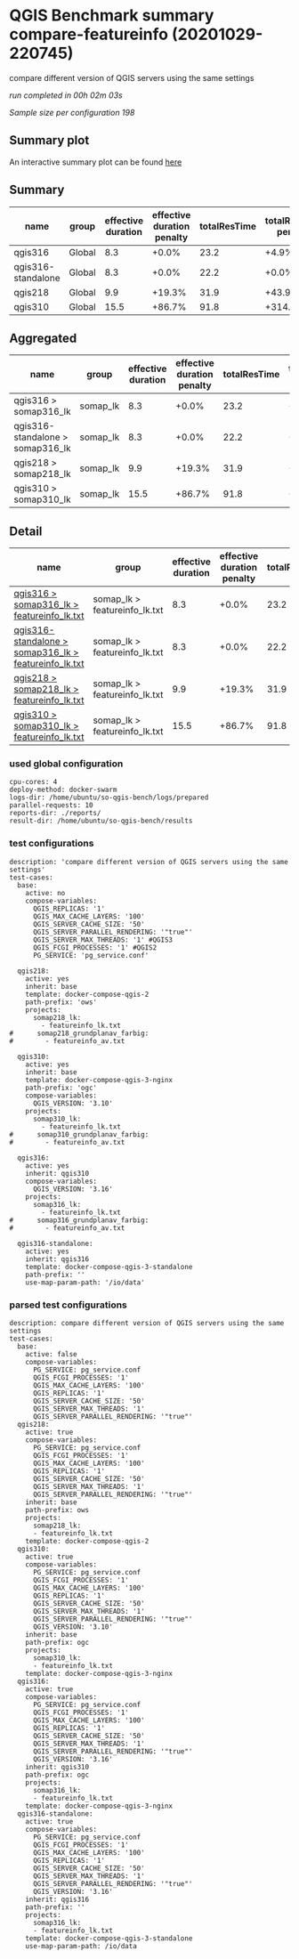 # QGIS Benchmark summary compare-featureinfo (20201029-220745)


compare different version of QGIS servers using the same settings

_run completed in 00h 02m 03s_

_Sample size per configuration 198_
## Summary plot
An interactive summary plot can be found [here](report_compare-featureinfo_20201029-220745_plot.html)

## Summary
| name               | group   |   effective duration | effective duration penalty   |   totalResTime | totalResTime penalty   |   medianResTime | medianResTime penalty   |   minResTime |   maxResTime |   sampleCount |   errorCount |   memMaxMB |   memAvgMB |   memMinMB |   cpuMax% |   cpuAvg% |   cpuMin% |   errorPct |
|--------------------|---------|----------------------|------------------------------|----------------|------------------------|-----------------|-------------------------|--------------|--------------|---------------|--------------|------------|------------|------------|-----------|-----------|-----------|------------|
| qgis316            | Global  |                  8.3 | +0.0%                        |           23.2 | +4.9%                  |             119 | +80.3%                  |           37 |          169 |           198 |            0 |     3781   |     3779.9 |     3778.8 |      34.9 |      29   |      23   |          0 |
| qgis316-standalone | Global  |                  8.3 | +0.0%                        |           22.2 | +0.0%                  |             111 | +68.2%                  |           33 |          219 |           198 |            0 |     3777.7 |     3770.4 |     3757.1 |      36.2 |      29.4 |      21.4 |          0 |
| qgis218            | Global  |                  9.9 | +19.3%                       |           31.9 | +43.9%                 |              66 | +0.0%                   |           21 |         3058 |           198 |            0 |     3964.1 |     3865.7 |     3751   |      91.1 |      59   |      25.8 |          0 |
| qgis310            | Global  |                 15.5 | +86.7%                       |           91.8 | +314.6%                |             466 | +606.1%                 |          187 |          573 |           198 |            0 |     3771.6 |     3756.7 |     3715   |      35   |      18.5 |      13.7 |          0 |

## Aggregated
| name                             | group    |   effective duration | effective duration penalty   |   totalResTime | totalResTime penalty   |   medianResTime | medianResTime penalty   |   minResTime |   maxResTime |   sampleCount |   errorCount |   memMaxMB |   memAvgMB |   memMinMB |   cpuMax% |   cpuAvg% |   cpuMin% |   errorPct |
|----------------------------------|----------|----------------------|------------------------------|----------------|------------------------|-----------------|-------------------------|--------------|--------------|---------------|--------------|------------|------------|------------|-----------|-----------|-----------|------------|
| qgis316 > somap316_lk            | somap_lk |                  8.3 | +0.0%                        |           23.2 | +4.9%                  |             119 | +80.3%                  |           37 |          169 |           198 |            0 |     3781   |     3779.9 |     3778.8 |      34.9 |      29   |      23   |          0 |
| qgis316-standalone > somap316_lk | somap_lk |                  8.3 | +0.0%                        |           22.2 | +0.0%                  |             111 | +68.2%                  |           33 |          219 |           198 |            0 |     3777.7 |     3770.4 |     3757.1 |      36.2 |      29.4 |      21.4 |          0 |
| qgis218 > somap218_lk            | somap_lk |                  9.9 | +19.3%                       |           31.9 | +43.9%                 |              66 | +0.0%                   |           21 |         3058 |           198 |            0 |     3964.1 |     3865.7 |     3751   |      91.1 |      59   |      25.8 |          0 |
| qgis310 > somap310_lk            | somap_lk |                 15.5 | +86.7%                       |           91.8 | +314.6%                |             466 | +606.1%                 |          187 |          573 |           198 |            0 |     3771.6 |     3756.7 |     3715   |      35   |      18.5 |      13.7 |          0 |

## Detail
| name                                                                                                                                                                                   | group                         |   effective duration | effective duration penalty   |   totalResTime | totalResTime penalty   |   medianResTime | medianResTime penalty   |   sampleCount |   errorCount |   errorPct |   meanResTime |   minResTime |   maxResTime |   pct1ResTime |   pct2ResTime |   pct3ResTime |   throughput |   receivedKBytesPerSec |   sentKBytesPerSec |   memMaxMB |   memAvgMB |   memMinMB |   cpuMax% |   cpuAvg% |   cpuMin% |
|----------------------------------------------------------------------------------------------------------------------------------------------------------------------------------------|-------------------------------|----------------------|------------------------------|----------------|------------------------|-----------------|-------------------------|---------------|--------------|------------|---------------|--------------|--------------|---------------|---------------|---------------|--------------|------------------------|--------------------|------------|------------|------------|-----------|-----------|-----------|
| [qgis316 > somap316_lk > featureinfo_lk.txt](../results/details/compare-featureinfo/20201029-220745/qgis316/somap316_lk/featureinfo_lk.txt/dashboard/index.html)                       | somap_lk > featureinfo_lk.txt |                  8.3 | +0.0%                        |           23.2 | +4.9%                  |             119 | +80.3%                  |           198 |            0 |          0 |       117.369 |           37 |          169 |         152.1 |        157.05 |        165.04 |      72.4214 |                66.9749 |           34.0525  |     3781   |     3779.9 |     3778.8 |      34.9 |      29   |      23   |
| [qgis316-standalone > somap316_lk > featureinfo_lk.txt](../results/details/compare-featureinfo/20201029-220745/qgis316-standalone/somap316_lk/featureinfo_lk.txt/dashboard/index.html) | somap_lk > featureinfo_lk.txt |                  8.3 | +0.0%                        |           22.2 | +0.0%                  |             111 | +68.2%                  |           198 |            0 |          0 |       111.894 |           33 |          219 |         146   |        155.1  |        210.09 |      75.804  |                62.4043 |           36.6794  |     3777.7 |     3770.4 |     3757.1 |      36.2 |      29.4 |      21.4 |
| [qgis218 > somap218_lk > featureinfo_lk.txt](../results/details/compare-featureinfo/20201029-220745/qgis218/somap218_lk/featureinfo_lk.txt/dashboard/index.html)                       | somap_lk > featureinfo_lk.txt |                  9.9 | +19.3%                       |           31.9 | +43.9%                 |              66 | +0.0%                   |           198 |            0 |          0 |       161.04  |           21 |         3058 |         166.4 |       1118.4  |       2096.71 |      45.5277 |                49.7146 |           21.4071  |     3964.1 |     3865.7 |     3751   |      91.1 |      59   |      25.8 |
| [qgis310 > somap310_lk > featureinfo_lk.txt](../results/details/compare-featureinfo/20201029-220745/qgis310/somap310_lk/featureinfo_lk.txt/dashboard/index.html)                       | somap_lk > featureinfo_lk.txt |                 15.5 | +86.7%                       |           91.8 | +314.6%                |             466 | +606.1%                 |           198 |            0 |          0 |       463.859 |          187 |          573 |         545.1 |        556.05 |        566.07 |      20.2537 |                18.7701 |            9.52328 |     3771.6 |     3756.7 |     3715   |      35   |      18.5 |      13.7 |

### used global configuration

```
cpu-cores: 4
deploy-method: docker-swarm
logs-dir: /home/ubuntu/so-qgis-bench/logs/prepared
parallel-requests: 10
reports-dir: ./reports/
result-dir: /home/ubuntu/so-qgis-bench/results

```
### test configurations

```
description: 'compare different version of QGIS servers using the same settings'
test-cases:
  base:
    active: no
    compose-variables:
      QGIS_REPLICAS: '1'
      QGIS_MAX_CACHE_LAYERS: '100'
      QGIS_SERVER_CACHE_SIZE: '50'
      QGIS_SERVER_PARALLEL_RENDERING: '"true"'
      QGIS_SERVER_MAX_THREADS: '1' #QGIS3
      QGIS_FCGI_PROCESSES: '1' #QGIS2
      PG_SERVICE: 'pg_service.conf'

  qgis218:
    active: yes
    inherit: base
    template: docker-compose-qgis-2
    path-prefix: 'ows'
    projects:
      somap218_lk:
        - featureinfo_lk.txt
#      somap218_grundplanav_farbig:
#        - featureinfo_av.txt

  qgis310:
    active: yes
    inherit: base
    template: docker-compose-qgis-3-nginx
    path-prefix: 'ogc'
    compose-variables:
      QGIS_VERSION: '3.10'
    projects:
      somap310_lk:
        - featureinfo_lk.txt
#      somap310_grundplanav_farbig:
#        - featureinfo_av.txt

  qgis316:
    active: yes
    inherit: qgis310
    compose-variables:
      QGIS_VERSION: '3.16'
    projects:
      somap316_lk:
        - featureinfo_lk.txt
#      somap316_grundplanav_farbig:
#        - featureinfo_av.txt

  qgis316-standalone:
    active: yes
    inherit: qgis316
    template: docker-compose-qgis-3-standalone
    path-prefix: ''
    use-map-param-path: '/io/data'

```
### parsed test configurations

```
description: compare different version of QGIS servers using the same settings
test-cases:
  base:
    active: false
    compose-variables:
      PG_SERVICE: pg_service.conf
      QGIS_FCGI_PROCESSES: '1'
      QGIS_MAX_CACHE_LAYERS: '100'
      QGIS_REPLICAS: '1'
      QGIS_SERVER_CACHE_SIZE: '50'
      QGIS_SERVER_MAX_THREADS: '1'
      QGIS_SERVER_PARALLEL_RENDERING: '"true"'
  qgis218:
    active: true
    compose-variables:
      PG_SERVICE: pg_service.conf
      QGIS_FCGI_PROCESSES: '1'
      QGIS_MAX_CACHE_LAYERS: '100'
      QGIS_REPLICAS: '1'
      QGIS_SERVER_CACHE_SIZE: '50'
      QGIS_SERVER_MAX_THREADS: '1'
      QGIS_SERVER_PARALLEL_RENDERING: '"true"'
    inherit: base
    path-prefix: ows
    projects:
      somap218_lk:
      - featureinfo_lk.txt
    template: docker-compose-qgis-2
  qgis310:
    active: true
    compose-variables:
      PG_SERVICE: pg_service.conf
      QGIS_FCGI_PROCESSES: '1'
      QGIS_MAX_CACHE_LAYERS: '100'
      QGIS_REPLICAS: '1'
      QGIS_SERVER_CACHE_SIZE: '50'
      QGIS_SERVER_MAX_THREADS: '1'
      QGIS_SERVER_PARALLEL_RENDERING: '"true"'
      QGIS_VERSION: '3.10'
    inherit: base
    path-prefix: ogc
    projects:
      somap310_lk:
      - featureinfo_lk.txt
    template: docker-compose-qgis-3-nginx
  qgis316:
    active: true
    compose-variables:
      PG_SERVICE: pg_service.conf
      QGIS_FCGI_PROCESSES: '1'
      QGIS_MAX_CACHE_LAYERS: '100'
      QGIS_REPLICAS: '1'
      QGIS_SERVER_CACHE_SIZE: '50'
      QGIS_SERVER_MAX_THREADS: '1'
      QGIS_SERVER_PARALLEL_RENDERING: '"true"'
      QGIS_VERSION: '3.16'
    inherit: qgis310
    path-prefix: ogc
    projects:
      somap316_lk:
      - featureinfo_lk.txt
    template: docker-compose-qgis-3-nginx
  qgis316-standalone:
    active: true
    compose-variables:
      PG_SERVICE: pg_service.conf
      QGIS_FCGI_PROCESSES: '1'
      QGIS_MAX_CACHE_LAYERS: '100'
      QGIS_REPLICAS: '1'
      QGIS_SERVER_CACHE_SIZE: '50'
      QGIS_SERVER_MAX_THREADS: '1'
      QGIS_SERVER_PARALLEL_RENDERING: '"true"'
      QGIS_VERSION: '3.16'
    inherit: qgis316
    path-prefix: ''
    projects:
      somap316_lk:
      - featureinfo_lk.txt
    template: docker-compose-qgis-3-standalone
    use-map-param-path: /io/data

```